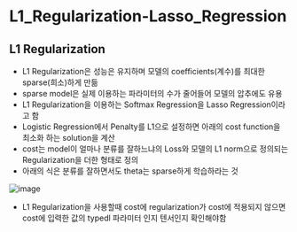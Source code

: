 # L1_Regularization-Lasso_Regression

L1 Regularization
------------------
 * L1 Regularization은 성능은 유지하며 모델의 coefficients(계수)를 최대한 sparse(희소)하게 만듦
 * sparse model은 실제 이용하는 파라미터의 수가 줄어들어 모델의 압추에도 유용
 * L1 Regularization을 이용하는 Softmax Regression을 Lasso Regression이라고 함
 * Logistic Regression에서 Penalty를 L1으로 설정하면 아래의 cost function을 최소화 하는 solution을 계산
 * cost는 model이 얼마나 분류를 잘하느냐의 Loss와 모델의 L1 norm으로 정의되는 Regularization을 더한 형태로 정의
 * 아래의 식은 분류를 잘하면서도 theta는 sparse하게 학습하라는 것
 
![image](https://user-images.githubusercontent.com/61686244/128285067-60e6aba8-2fd5-462d-ad9f-60f8666320ab.png)

 * L1 Regularization을 사용할때 cost에 regularization가 cost에 적용되지 않으면 cost에 입력한 값의 typedl 파라미터 인지 텐서인지 확인해야함 
